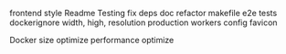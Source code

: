 frontend style
Readme
Testing
fix deps
doc
refactor makefile
e2e tests
dockerignore
width, high, resolution
production workers config
favicon

Docker size optimize
performance optimize

